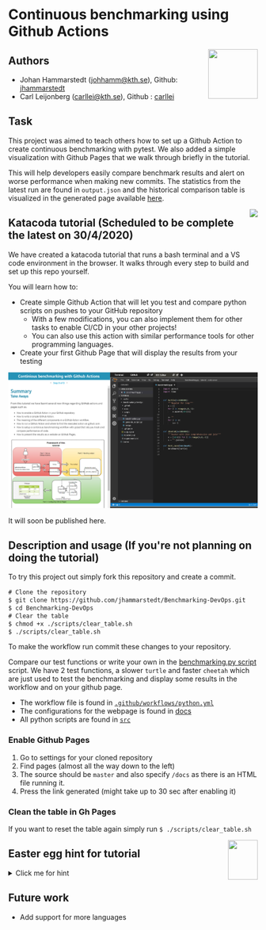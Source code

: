

# Continuous benchmarking using Github Actions 
<img src="https://www.maxi-muth.de/wordpress/wp-content/uploads/2014/09/Professortocat_v2.png" height = 100 width = 100 align ="right" />

## Authors ## 
* Johan Hammarstedt (johhamm@kth.se), Github: [jhammarstedt](https://github.com/jhammarstedt)
* Carl Leijonberg (carllei@kth.se), Github : [carllei](https://github.com/carllei)

## Task
This project was aimed to teach others how to set up a Github Action to create continuous benchmarking with pytest. We also added a simple visualization with Github Pages that we walk through briefly in the tutorial. 

This will help developers easily compare benchmark results and alert on worse performance when making new commits. The statistics from the latest run are found in `output.json` and the historical comparison table is visualized in the generated page available [here](https://jhammarstedt.github.io/Benchmarking-DevOps/). 

<img src="https://www.katacoda.com/images/logo-head.png" align="right" />

## Katacoda tutorial (Scheduled to be complete the latest on 30/4/2020)
We have created a katacoda tutorial that runs a bash terminal and a VS code environment in the browser. It walks through every step to build and set up this repo yourself. 

You will learn how to: 
* Create simple Github Action that will let you test and compare python scripts on pushes to your GitHub repository
    * With a few modifications, you can also implement them for other tasks to enable CI/CD in your other projects!
    * You can also use this action with similar performance tools for other programming languages.
* Create your first Github Page that will display the results from your testing

<img src="https://github.com/jhammarstedt/katacoda-scenarios/blob/main/ghactionDemo/images/Summary_tutorial.PNG?raw=true" />

It will soon be published here.

## Description and usage (If you're not planning on doing the tutorial)
To try this project out simply fork this repository and create a commit. 

```
# Clone the repository
$ git clone https://github.com/jhammarstedt/Benchmarking-DevOps.git
$ cd Benchmarking-DevOps
# Clear the table
$ chmod +x ./scripts/clear_table.sh
$ ./scripts/clear_table.sh
```
To make the workflow run commit these changes to your repository.

Compare our test functions or write your own in the [benchmarking.py script](https://github.com/jhammarstedt/Benchmarking-DevOps/blob/master/src/benchmarking.py) script.
We have 2 test functions, a slower `turtle` and faster `cheetah` which are just used to test the benchmarking and display some results in the workflow and on your github page.

* The workflow file is found in [`.github/workflows/python.yml`](https://github.com/jhammarstedt/Benchmarking-DevOps/tree/master/.github/workflows)
* The configurations for the webpage is found in [docs](https://github.com/jhammarstedt/Benchmarking-DevOps/tree/master/docs)
* All python scripts are found in [`src`](https://github.com/jhammarstedt/Benchmarking-DevOps/tree/master/src)


### Enable Github Pages 
1. Go to settings for your cloned repository
2. Find pages (almost all the way down to the left)
3. The source should be `master` and also specify `/docs` as there is an HTML file running it.
4. Press the link generated (might take up to 30 sec after enabling it)

### Clean the table in Gh Pages

If you want to reset the table again  simply run
```$ ./scripts/clear_table.sh```

<img src="https://static.wikia.nocookie.net/egg-inc/images/2/28/Egg_easter.png/revision/latest?cb=20190520212958" height = 80 width = 60 align ="right" />

## Easter egg hint for tutorial

<details> 
  <summary>Click me for hint</summary>
  Did you collect the 🥚 from scripts?
  <details>
  <summary> Fun fact regarding easter egg (open after finding it) </summary>
    The author of the action did not support memes by repo owners, which would be a problem for our purpose. So I raised that
   <a href="https://clipart.world/wp-content/uploads/2020/09/Colorful-Easter-Egg-clipart-transparent.png" target="_top">issue</a> and got a new feature merged for this tutorial 🤙
    
  </details>
</details>


## Future work
* Add support for more languages
